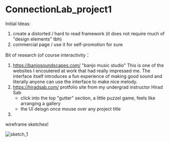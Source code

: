 # ConnectionLab_project1
Initial Ideas: 
1. create a distorted / hard to read framework (it does not require much of "design elements" tbh)
2. commercial page / use it for self-promotion for sure

Bit of research (of course
interactivity：
1. https://banjosoundscapes.com/ 
   "banjo music studio" This is one of the websites I encoutered at work that had really impressed me. The interface itself introduces a fun experience of
   making good sound and literally anyone can use the interface to make nice melody.
3. https://hiradsab.com/
   protfolio site from my undergrad instructor Hirad Sab
   - click into the top "gutter" section, a little puzzel game, feels like arranging a gallery
   - the UI deisgn once mouse over any project title
3. 


wireframe sketches!


![sketch_1](https://user-images.githubusercontent.com/95581380/190192328-f65a3474-1bc7-40e9-93ef-a50f0c54df58.jpg)
